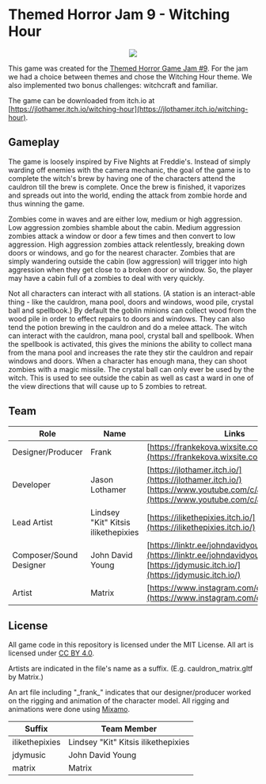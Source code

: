 # Themed Horror Jam 9 - Witching Hour

<p align="center">
<img src="images/witching_hour_screenshot.jpg" />
</p>

This game was created for the [Themed Horror Game Jam #9](https://itch.io/jam/themed-horror-game-jam-9). For the jam we had a choice between themes and chose the Witching Hour theme. We also implemented two bonus challenges: witchcraft and familiar.

The game can be downloaded from itch.io at [https://jlothamer.itch.io/witching-hour](https://jlothamer.itch.io/witching-hour).

## Gameplay

The game is loosely inspired by Five Nights at Freddie's. Instead of simply warding off enemies with the camera mechanic, the goal of the game is to complete the witch's brew by having one of the characters attend the cauldron till the brew is complete. Once the brew is finished, it vaporizes and spreads out into the world, ending the attack from zombie horde and thus winning the game.

Zombies come in waves and are either low, medium or high aggression. Low aggression zombies shamble about the cabin. Medium aggression zombies attack a window or door a few times and then convert to low aggression. High aggression zombies attack relentlessly, breaking down doors or windows, and go for the nearest character. Zombies that are simply wandering outside the cabin (low aggression) will trigger into high aggression when they get close to a broken door or window. So, the player may have a cabin full of a zombies to deal with very quickly.

Not all characters can interact with all stations. (A station is an interact-able thing - like the cauldron, mana pool, doors and windows, wood pile, crystal ball and spellbook.) By default the goblin minions can collect wood from the wood pile in order to effect repairs to doors and windows. They can also tend the potion brewing in the cauldron and do a melee attack. The witch can interact with the cauldron, mana pool, crystal ball and spellbook. When the spellbook is activated, this gives the minions the ability to collect mana from the mana pool and increases the rate they stir the cauldron and repair windows and doors. When a character has enough mana, they can shoot zombies with a magic missile. The crystal ball can only ever be used by the witch. This is used to see outside the cabin as well as cast a ward in one of the view directions that will cause up to 5 zombies to retreat.

## Team

|Role |Name |Links |
|-----------------------|-----------------------------------|-------------------------------------------------------------------------------------|
|Designer/Producer |Frank |[https://frankekova.wixsite.com/frankkova](https://frankekova.wixsite.com/frankkova) |
|Developer |Jason Lothamer |[https://jlothamer.itch.io/](https://jlothamer.itch.io/)<br>[https://www.youtube.com/c/JasonLothamer](https://www.youtube.com/c/JasonLothamer) |
|Lead Artist |Lindsey "Kit" Kitsis ilikethepixies|[https://ilikethepixies.itch.io/](https://ilikethepixies.itch.io/) |
|Composer/Sound Designer|John David Young |[https://linktr.ee/johndavidyoung/](https://linktr.ee/johndavidyoung/)<br>[https://jdymusic.itch.io/](https://jdymusic.itch.io/) |
|Artist |Matrix |[https://www.instagram.com/cosmos336699/](https://www.instagram.com/cosmos336699/) |


## License

All game code in this repository is licensed under the MIT License. All art is licensed under [CC BY 4.0](https://creativecommons.org/licenses/by/4.0/).

Artists are indicated in the file's name as a suffix. (E.g. cauldron_matrix.gltf by Matrix.)

An art file including "\_frank\_" indicates that our designer/producer worked on the rigging and animation of the character model. All rigging and animations were done using [Mixamo](https://www.mixamo.com/).
<br>

|Suffix |Team Member |
|--------------|-----------------------------------|
|ilikethepixies|Lindsey "Kit" Kitsis ilikethepixies|
|jdymusic |John David Young |
|matrix |Matrix |







